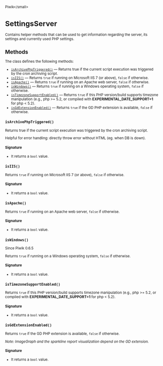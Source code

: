 <small>Piwik\</small>

SettingsServer
==============

Contains helper methods that can be used to get information regarding the server, its settings and currently used PHP settings.

Methods
-------

The class defines the following methods:

- [`isArchivePhpTriggered()`](#isarchivephptriggered) &mdash; Returns true if the current script execution was triggered by the cron archiving script.
- [`isIIS()`](#isiis) &mdash; Returns `true` if running on Microsoft IIS 7 (or above), `false` if otherwise.
- [`isApache()`](#isapache) &mdash; Returns `true` if running on an Apache web server, `false` if otherwise.
- [`isWindows()`](#iswindows) &mdash; Returns `true` if running on a Windows operating system, `false` if otherwise.
- [`isTimezoneSupportEnabled()`](#istimezonesupportenabled) &mdash; Returns `true` if this PHP version/build supports timezone manipulation (e.g., php >= 5.2, or compiled with **EXPERIMENTAL_DATE_SUPPORT=1** for php < 5.2).
- [`isGdExtensionEnabled()`](#isgdextensionenabled) &mdash; Returns `true` if the GD PHP extension is available, `false` if otherwise.

<a name="isarchivephptriggered" id="isarchivephptriggered"></a>
<a name="isArchivePhpTriggered" id="isArchivePhpTriggered"></a>
### `isArchivePhpTriggered() `
Returns true if the current script execution was triggered by the cron archiving script.

Helpful for error handling: directly throw error without HTML (eg. when DB is down).

#### Signature

- It returns a `bool` value.

<a name="isiis" id="isiis"></a>
<a name="isIIS" id="isIIS"></a>
### `isIIS() `
Returns `true` if running on Microsoft IIS 7 (or above), `false` if otherwise.

#### Signature

- It returns a `bool` value.

<a name="isapache" id="isapache"></a>
<a name="isApache" id="isApache"></a>
### `isApache() `
Returns `true` if running on an Apache web server, `false` if otherwise.

#### Signature

- It returns a `bool` value.

<a name="iswindows" id="iswindows"></a>
<a name="isWindows" id="isWindows"></a>
### `isWindows() `
Since Piwik 0.6.5

Returns `true` if running on a Windows operating system, `false` if otherwise.

#### Signature

- It returns a `bool` value.

<a name="istimezonesupportenabled" id="istimezonesupportenabled"></a>
<a name="isTimezoneSupportEnabled" id="isTimezoneSupportEnabled"></a>
### `isTimezoneSupportEnabled() `
Returns `true` if this PHP version/build supports timezone manipulation (e.g., php >= 5.2, or compiled with **EXPERIMENTAL_DATE_SUPPORT=1** for php < 5.2).

#### Signature

- It returns a `bool` value.

<a name="isgdextensionenabled" id="isgdextensionenabled"></a>
<a name="isGdExtensionEnabled" id="isGdExtensionEnabled"></a>
### `isGdExtensionEnabled() `
Returns `true` if the GD PHP extension is available, `false` if otherwise.

_Note: ImageGraph and the sparkline report visualization depend on the GD extension._

#### Signature

- It returns a `bool` value.

